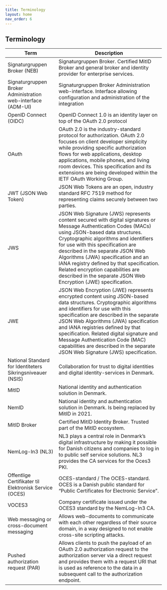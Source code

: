 ```yaml
---
title: Terminology
layout: home
nav_order: 6
---
```


## Terminology

| Term | Description |
| --- | --- |
| Signaturgruppen Broker (NEB) | Signaturgruppen Broker. Certified MitID Broker and general broker and identity provider for enterprise services. |
| Signaturgruppen Broker Administration web-interface (ADM-UI) | Signaturgruppen Broker Administration web-interface. Interface allowing configuration and administration of the integration |
| OpenID Connect (OIDC) | OpenID Connect 1.0 is an identity layer on top of the OAuth 2.0 protocol |
| OAuth | OAuth 2.0 is the industry-standard protocol for authorization. OAuth 2.0 focuses on client developer simplicity while providing specific authorization flows for web applications, desktop applications, mobile phones, and living room devices. This specification and its extensions are being developed within the IETF OAuth Working Group. |
| JWT (JSON Web Token) | JSON Web Tokens are an open, industry standard RFC 7519 method for representing claims securely between two parties. |
| JWS | JSON Web Signature (JWS) represents content secured with digital signatures or Message Authentication Codes (MACs) using JSON-based data structures. Cryptographic algorithms and identifiers for use with this specification are described in the separate JSON Web Algorithms (JWA) specification and an IANA registry defined by that specification. Related encryption capabilities are described in the separate JSON Web Encryption (JWE) specification. |
| JWE | JSON Web Encryption (JWE) represents encrypted content using JSON-based data structures. Cryptographic algorithms and identifiers for use with this specification are described in the separate JSON Web Algorithms (JWA) specification and IANA registries defined by that specification. Related digital signature and Message Authentication Code (MAC) capabilities are described in the separate JSON Web Signature (JWS) specification. |
| National Standard for Identiteters Sikringsniveauer (NSIS) | Collaboration for trust to digital identities and digital identity-services in Denmark. |
| MitID | National identity and authentication solution in Denmark. |
| NemID | National identity and authentication solution in Denmark. Is being replaced by MitID in 2021. |
| MitID Broker | Certified MitID Identity Broker. Trusted part of the MitID ecosystem. |
| NemLog-In3 (NL3) | NL3 plays a central role in Denmark’s digital infrastructure by making it possible for Danish citizens and companies to log in to public self service solutions. NL3 provides the CA services for the Oces3 PKI. |
| Offentlige Certifikater til Elektronisk Service (OCES) | OCES-standard / The OCES-standard. OCES is a Danish public standard for “Public Certificates for Electronic Service”. |
| VOCES3 | Company certificate issued under the OCES3 standard by the NemLog-In3 CA. |
| Web messaging or cross-document messaging | Allows web-documents to communicate with each other regardless of their source domain, in a way designed to not enable cross-site scripting attacks. |
| Pushed authorization request (PAR) | Allows clients to push the payload of an OAuth 2.0 authorization request to the authorization server via a direct request and provides them with a request URI that is used as reference to the data in a subsequent call to the authorization endpoint. |

